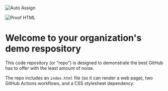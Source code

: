 ![Auto Assign](https://github.com/FssxeVara/demo-repository/actions/workflows/auto-assign.yml/badge.svg)

![Proof HTML](https://github.com/FssxeVara/demo-repository/actions/workflows/proof-html.yml/badge.svg)

# Welcome to your organization's demo respository
This code repository (or "repo") is designed to demonstrate the best GitHub has to offer with the least amount of noise.

The repo includes an `index.html` file (so it can render a web page), two GitHub Actions workflows, and a CSS stylesheet dependency.
